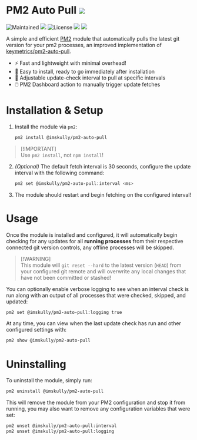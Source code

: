 # PM2 Auto Pull <a href="https://pm2.keymetrics.io" target="_blank" alt="pm2"><img src="https://img.shields.io/badge/pm2-2B037A.svg?logo=pm2" /></a>

![Maintained](https://img.shields.io/maintenance/yes/2025.svg)
<a href="https://nodejs.org" target="_blank" alt="Node.js"><img src="https://img.shields.io/badge/Node.js-6DA55F?style=flat&logo=node.js&logoColor=white" /></a>
![License](https://img.shields.io/github/license/ImSkully/pm2-auto-pull)
<a href="./package-lock.json" target="_blank" alt="package-lock"><img src="https://img.shields.io/badge/package--lock-committed-brightgreen" /></a>
<a href="https://www.npmjs.com/package/@imskully/pm2-auto-pull" target="_blank" alt="npmjs Package"><img src="https://img.shields.io/npm/v/@imskully/pm2-auto-pull.svg" /></a>

A simple and efficient [PM2](https://pm2.keymetrics.io) module that automatically pulls the latest git version for your pm2 processes, an improved implementation of [keymetrics/pm2-auto-pull](https://github.com/keymetrics/pm2-auto-pull).

* ⚡️ Fast and lightweight with minimal overhead!
* 🔧 Easy to install, ready to go immediately after installation
* 📝 Adjustable update-check interval to pull at specific intervals
* 🖱️ PM2 Dashboard action to manually trigger update fetches

# Installation & Setup
1. Install the module via `pm2`:
	```bash
	pm2 install @imskully/pm2-auto-pull
	```
  > [!IMPORTANT]\
  > Use `pm2 install`, not `npm install`!

2. *(Optional)* The default fetch interval is 30 seconds, configure the update interval with the following command:
	```bash
	pm2 set @imskully/pm2-auto-pull:interval <ms>
	```

3. The module should restart and begin fetching on the configured interval!

# Usage

Once the module is installed and configured, it will automatically begin checking for any updates for all **running processes** from their respective connected git version controls, any offline processes will be skipped.

> [!WARNING]\
> This module will `git reset --hard` to the latest version (`HEAD`) from your configured git remote and will overwrite any local changes that have not been committed or stashed!

You can optionally enable verbose logging to see when an interval check is run along with an output of all processes that were checked, skipped, and updated:
```bash
pm2 set @imskully/pm2-auto-pull:logging true
```

At any time, you can view when the last update check has run and other configured settings with:
```bash
pm2 show @imskully/pm2-auto-pull
```

# Uninstalling
To uninstall the module, simply run:
```bash
pm2 uninstall @imskully/pm2-auto-pull
```

This will remove the module from your PM2 configuration and stop it from running, you may also want to remove any configuration variables that were set:
```bash
pm2 unset @imskully/pm2-auto-pull:interval
pm2 unset @imskully/pm2-auto-pull:logging
```
